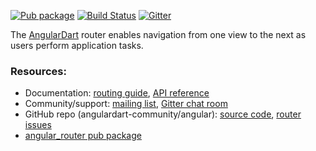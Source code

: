 [![Pub package](https://img.shields.io/pub/v/ngrouter.svg)](https://pub.dev/packages/ngrouter)
[![Build Status](https://img.shields.io/github/actions/workflow/status/angulardart-community/angular/dart.yml?branch=master)](https://github.com/angulardart-community/angular/actions/workflows/dart.yml)
[![Gitter](https://img.shields.io/gitter/room/angulardart/community)](https://gitter.im/angulardart/community)

The [AngularDart][webdev_angular] router enables navigation from one view to
the next as users perform application tasks.

### Resources:

* Documentation:
  [routing guide][webdev_router],
  [API reference][dartdoc]
* Community/support:
  [mailing list][mailing_list],
  [Gitter chat room][gitter]
* GitHub repo (angulardart-community/angular):
  [source code][source_code],
  [router issues][router_issues]
* [angular_router pub package][pub_angular_router]

[dartdoc]: https://pub.dev/documentation/ngrouter/latest
[gitter]: https://gitter.im/angulardart/community
[mailing_list]: https://groups.google.com/a/dartlang.org/forum/#!forum/web
[pub_angular_router]: https://pub.dev/packages/ngrouter
[router_issues]: https://github.com/angulardart-community/angular/issues?q=is%3Aopen+is%3Aissue+label%3A%22area%3A+router%22
[source_code]: https://github.com/angulardart-community/angular
[webdev_angular]: https://angulardart.xyz
[webdev_router]: https://angulardart.xyz/guide/router
